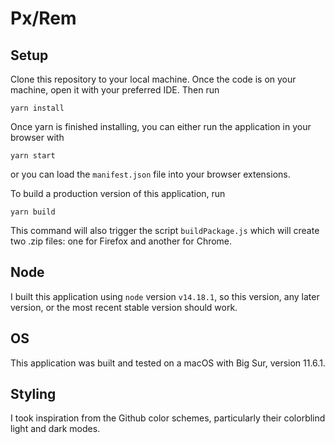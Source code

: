 # Px/Rem

## Setup

Clone this repository to your local machine. Once the code is on your machine, open it with your preferred IDE.
Then run

    yarn install

Once yarn is finished installing, you can either run the application in your browser with

    yarn start

or you can load the `manifest.json` file into your browser extensions.

To build a production version of this application, run

    yarn build

This command will also trigger the script `buildPackage.js` which will create two .zip files: one for Firefox and another for Chrome.

## Node

I built this application using `node` version `v14.18.1`, so this version, any later version, or the most recent stable version should work.

## OS

This application was built and tested on a macOS with Big Sur, version 11.6.1.

## Styling

I took inspiration from the Github color schemes, particularly their colorblind light and dark modes.
